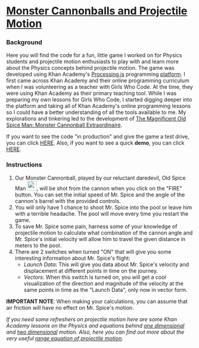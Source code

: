 # [Monster Cannonballs and Projectile Motion](https://www.khanacademy.org/computer-programming/the-magnificent-old-spice-man-monster-cannonball-extraordinaire-v20171129/6676924984655872)

### Background
Here you will find the code for a fun, little game I worked on for Physics students and projectile motion enthusiasts to play with and learn more about the Physics concepts behind projectile motion. The game was developed using Khan Academy's [Processing.js](http://processingjs.org/) programming [platform](https://www.khanacademy.org/computing/computer-programming). I first came across Khan Academy and their online programming curriculum when I was volunteering as a teacher with Girls Who Code. At the time, they were using Khan Academy as their primary teaching tool. While I was preparing my own lessons for Girls Who Code, I started digging deeper into the platform and taking all of Khan Academy's online programming lessons so I could have a better understanding of all the tools available to me. My explorations and tinkering led to the development of [The Magnificent Old Spice Man: Monster Cannonball Extraordinaire](https://www.khanacademy.org/computer-programming/the-magnificent-old-spice-man-monster-cannonball-extraordinaire-v20171129/6676924984655872).

If you want to see the code "in production" and give the game a test drive, you can click [HERE](https://www.khanacademy.org/computer-programming/the-magnificent-old-spice-man-monster-cannonball-extraordinaire-v20171129/6676924984655872).  Also, if you want to see a quick __demo__, you can click [HERE](https://monosnap.com/file/xD2u9id9GErAREnlDxSVh8foaGXoPf).

### Instructions
1. Our Monster Cannonball, played by our reluctant daredevil, Old Spice Man <img src="https://www.kasandbox.org/third_party/javascript-khansrc/live-editor/build/images/avatars/old-spice-man.png" width="25">,
will be shot from the cannon when you click on the "FIRE" button.  You can set the initial speed of Mr. Spice and the angle of the cannon's barrel with the provided controls.
2. You will only have 1 chance to shoot Mr. Spice into the pool or leave him with a terrible headache.  The pool will move every time you restart the game.
3. To save Mr. Spice some pain, harness some of your knowledge of projectile motion to calculate what combination of the cannon angle and Mr. Spice's initial velocity will allow him to travel the given distance in meters to the pool.
4. There are 2 switches when turned "ON" that will give you some interesting information about Mr. Spice's flight:
    * _Launch Data_: This will give you data about Mr. Spice's velocity and displacement at different points in time on the journey.
    * _Vectors_: When this switch is turned on, you will get a cool visualization of the direction and magnitude of the velocity at the same points in time as the "Launch Data", only now in vector form.

__IMPORTANT NOTE__: When making your calculations, you can assume that air friction will have no effect on Mr. Spice's motion.

_If you need some refreshers on projectile motion here are some Khan Academy lessons on the Physics and equations behind [one dimensional](https://www.khanacademy.org/science/physics/one-dimensional-motion) and [two dimensional](https://www.khanacademy.org/science/physics/two-dimensional-motion) motion. Also, here you can find out more about the very useful [range equation of projectile motion](http://www.flippingphysics.com/range-equation.html)._
